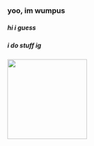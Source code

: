 ### yoo, im wumpus
##### hi i guess
##### i do stuff ig
<p float="left">
  <img src="https://github-readme-stats.vercel.app/api?username=W1ntr&show_icons=true&theme=buefy" height="180">
</p>

